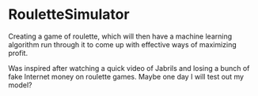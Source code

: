 # RouletteSimulator
Creating a game of roulette, which will then have a machine learning algorithm run through it to come up with effective ways of maximizing profit.

Was inspired after watching a quick video of Jabrils and losing a bunch of fake Internet money on roulette games. Maybe one day I will test out my model?
